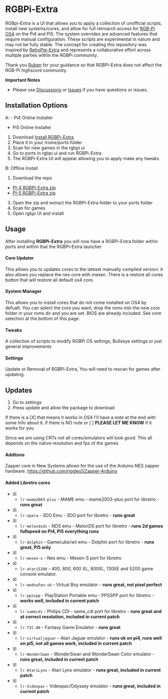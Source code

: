 
# RGBPi-Extra

RGBpi-Extra is a UI that allows you to apply a collection of unofficial scripts, install new systems/cores, and allow for full retroarch access for [RGB-Pi OS4](https://www.rgb-pi.com/#os) on the Pi4 and Pi5. The system overrides are advanced features that require manual configuration. These scripts are experimental in nature and may not be fully stable. The concept for creating this repository was inspired by [RetroPie-Extra](https://github.com/Exarkuniv/RetroPie-Extra) and represents a collaborative effort across multiple parties within the RGBPi community. 

Thank you [Ruben](https://github.com/rtomasa) for your guidance so that RGBPi-Extra does not affect the RGB-Pi highscore community.
 
 **Important Notes**
- Please use [Discussions](https://github.com/forkymcforkface/RGBPi-Extra/discussions) or [Issues](https://github.com/forkymcforkface/RGBPi-Extra/issues) if you have questions or issues.

## Installation Options 

A: - Pi4 Online Installer
   - Pi5 Online Installer

1. Download [Install RGBPi-Extra](https://github.com/forkymcforkface/RGBPi-Extra/blob/main/Install%20RGBPi-Extra.sh)
2. Place it in your /roms/ports folder
3. Scan for new games in the rgbpi ui
4. Go to ports in rgbpi ui and run RGBPi-Extra
5. The RGBPi-Extra UI will appear allowing you to apply make any tweaks

B: Offline Install

1. Download the repo
 - [PI-4 RGBPi-Extra zip](https://github.com/forkymcforkface/RGBPi-Extra/archive/refs/heads/main.zip)
 - [PI-5 RGBPi-Extra zip](https://github.com/forkymcforkface/RGBPi-Extra/archive/refs/heads/pi-5.zip)
3. Open the zip and extract the RGBPi-Extra folder to your ports folder
4. Scan for games
5. Open rgbpi UI and install

## Usage

After installing **RGBPi-Extra** you will now have a RGBPi-Extra folder within ports and within that the RGBPi-Extra launcher

#### Core Updater
This allows you to updates cores to the lateset manually compiled version. it also allows you replace the nes core with mesen. There is a restore all cores button that will restore all default os4 core. 
#### System Manager
This allows you to install cores that do not come installed on OS4 by defualt. You can select the core you want, drop the roms into the new core folder in your roms dir and you are set. BIOS are already included. See core selection at the bottom of this page.
#### Tweaks
A collection of scripts to modify RGBPi OS settings, Bullseye settings or just general improvements
#### Settings
Update or Removal of RGBPi-Extra, You will need to rescan for games after updating.

## Updates

1. Go to settings
2. Press update and allow the package to download

If there is a [X] that means it works in OS4
I'll have a note at the end with some Info about it. if there is NO note or  [ ] **PLEASE LET ME KNOW** if it works for you 

Since we are using CRTs not all cores/emulators will look good. This all depends on the native resolution and fps of the games

#### Additons
Zapper core in New Systems allows for the use of the Arduino NES zapper hardware.
https://github.com/riggles1/Zapper-Arduino

#### Added Libretro cores

- [X] - `lr-mame2003-plus` - MAME emu - mame2003-plus port for libretro - **runs great**
- [X] - `lr-opera` - 3DO Emu - 3DO port for libretro - **runs great**
- [X] - `lr-melondsds` - NDS emu - MelonDS port for libretro - **runs 2d games fullspeed on Pi4, Pi5 everything runs**
- [X] - `lr-dolphin` - Gamecube/wii emu - Dolphin port for libretro - **runs great, Pi5 only** 
- [X] - `lr-mesen-s` - Nes emu - Mesen-S port for libretro
- [X] - `lr-atari5200` - 400, 800, 600 XL, 800XL, 130XE and 5200 game console emulator.
- [X] - `lr-mednafen-vb` - Virtual Boy emulator - **runs great, not pixel perfect**
- [X] - `lr-ppsspp` - PlayStation Portable emu - PPSSPP port for libretro - **works well, included in current patch**
- [X] - `lr-samecdi` - Philips CDI - same_cdi port for libretro - **runs great and at correct resolution, included in current patch**
- [X] - `lr-TIC-80` - Fantasy Game Emulator - **runs great**
- [X] - `lr-virtualjaguar` - Atari Jaguar emulator - **runs ok on pi4, runs well on pi5, not all games work, included in current patch**
- [X] - `lr-WonderSwan` - WonderSwan and WonderSwan Color emulator - **runs great, included in current patch**
- [X] - `lr-AtariLynx` - Atari Lynx emulator - **runs great, included in current patch**
- [X] - `lr-Videopac` - Videopac/Odyssey emulator - **runs great, included in current patch**
